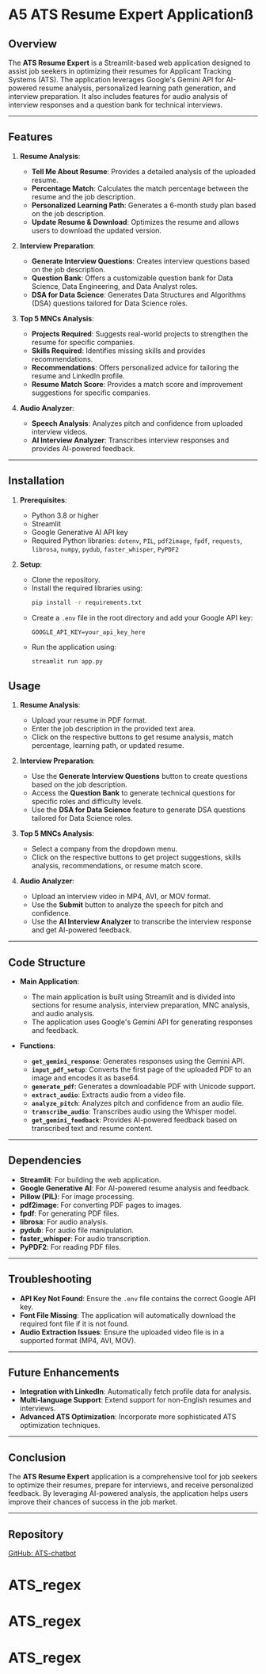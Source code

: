 # A5 ATS Resume Expert Applicationß

## Overview
The **ATS Resume Expert** is a Streamlit-based web application designed to assist job seekers in optimizing their resumes for Applicant Tracking Systems (ATS). The application leverages Google's Gemini API for AI-powered resume analysis, personalized learning path generation, and interview preparation. It also includes features for audio analysis of interview responses and a question bank for technical interviews.

---

## Features
1. **Resume Analysis**:
   - **Tell Me About Resume**: Provides a detailed analysis of the uploaded resume.
   - **Percentage Match**: Calculates the match percentage between the resume and the job description.
   - **Personalized Learning Path**: Generates a 6-month study plan based on the job description.
   - **Update Resume & Download**: Optimizes the resume and allows users to download the updated version.

2. **Interview Preparation**:
   - **Generate Interview Questions**: Creates interview questions based on the job description.
   - **Question Bank**: Offers a customizable question bank for Data Science, Data Engineering, and Data Analyst roles.
   - **DSA for Data Science**: Generates Data Structures and Algorithms (DSA) questions tailored for Data Science roles.

3. **Top 5 MNCs Analysis**:
   - **Projects Required**: Suggests real-world projects to strengthen the resume for specific companies.
   - **Skills Required**: Identifies missing skills and provides recommendations.
   - **Recommendations**: Offers personalized advice for tailoring the resume and LinkedIn profile.
   - **Resume Match Score**: Provides a match score and improvement suggestions for specific companies.

4. **Audio Analyzer**:
   - **Speech Analysis**: Analyzes pitch and confidence from uploaded interview videos.
   - **AI Interview Analyzer**: Transcribes interview responses and provides AI-powered feedback.

---

## Installation
1. **Prerequisites**:
   - Python 3.8 or higher
   - Streamlit
   - Google Generative AI API key
   - Required Python libraries: `dotenv`, `PIL`, `pdf2image`, `fpdf`, `requests`, `librosa`, `numpy`, `pydub`, `faster_whisper`, `PyPDF2`

2. **Setup**:
   - Clone the repository.
   - Install the required libraries using:
     ```bash
     pip install -r requirements.txt
     ```
   - Create a `.env` file in the root directory and add your Google API key:
     ```
     GOOGLE_API_KEY=your_api_key_here
     ```
   - Run the application using:
     ```bash
     streamlit run app.py
     ```



## Usage
1. **Resume Analysis**:
   - Upload your resume in PDF format.
   - Enter the job description in the provided text area.
   - Click on the respective buttons to get resume analysis, match percentage, learning path, or updated resume.

2. **Interview Preparation**:
   - Use the **Generate Interview Questions** button to create questions based on the job description.
   - Access the **Question Bank** to generate technical questions for specific roles and difficulty levels.
   - Use the **DSA for Data Science** feature to generate DSA questions tailored for Data Science roles.

3. **Top 5 MNCs Analysis**:
   - Select a company from the dropdown menu.
   - Click on the respective buttons to get project suggestions, skills analysis, recommendations, or resume match score.

4. **Audio Analyzer**:
   - Upload an interview video in MP4, AVI, or MOV format.
   - Use the **Submit** button to analyze the speech for pitch and confidence.
   - Use the **AI Interview Analyzer** to transcribe the interview response and get AI-powered feedback.

---

## Code Structure
- **Main Application**:
  - The main application is built using Streamlit and is divided into sections for resume analysis, interview preparation, MNC analysis, and audio analysis.
  - The application uses Google's Gemini API for generating responses and feedback.

- **Functions**:
  - **`get_gemini_response`**: Generates responses using the Gemini API.
  - **`input_pdf_setup`**: Converts the first page of the uploaded PDF to an image and encodes it as base64.
  - **`generate_pdf`**: Generates a downloadable PDF with Unicode support.
  - **`extract_audio`**: Extracts audio from a video file.
  - **`analyze_pitch`**: Analyzes pitch and confidence from an audio file.
  - **`transcribe_audio`**: Transcribes audio using the Whisper model.
  - **`get_gemini_feedback`**: Provides AI-powered feedback based on transcribed text and resume content.

---

## Dependencies
- **Streamlit**: For building the web application.
- **Google Generative AI**: For AI-powered resume analysis and feedback.
- **Pillow (PIL)**: For image processing.
- **pdf2image**: For converting PDF pages to images.
- **fpdf**: For generating PDF files.
- **librosa**: For audio analysis.
- **pydub**: For audio file manipulation.
- **faster_whisper**: For audio transcription.
- **PyPDF2**: For reading PDF files.

---

## Troubleshooting
- **API Key Not Found**: Ensure the `.env` file contains the correct Google API key.
- **Font File Missing**: The application will automatically download the required font file if it is not found.
- **Audio Extraction Issues**: Ensure the uploaded video file is in a supported format (MP4, AVI, MOV).

---

## Future Enhancements
- **Integration with LinkedIn**: Automatically fetch profile data for analysis.
- **Multi-language Support**: Extend support for non-English resumes and interviews.
- **Advanced ATS Optimization**: Incorporate more sophisticated ATS optimization techniques.

---

## Conclusion
The **ATS Resume Expert** application is a comprehensive tool for job seekers to optimize their resumes, prepare for interviews, and receive personalized feedback. By leveraging AI-powered analysis, the application helps users improve their chances of success in the job market.

---

## Repository
[GitHub: ATS-chatbot](https://github.com/Gauravjangid26/ATS-chatbot.git)



# ATS_regex
# ATS_regex
# ATS_regex
